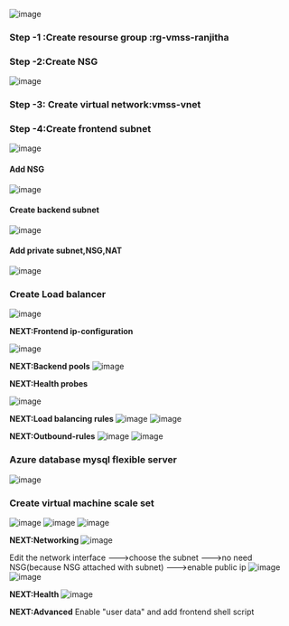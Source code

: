 

![image](https://github.com/user-attachments/assets/484f5e25-a0d6-400e-8bf6-f287999d6f05)








### Step -1 :Create resourse group :**rg-vmss-ranjitha**
### Step -2:Create NSG
![image](https://github.com/user-attachments/assets/da5a9ac8-e9b7-45dd-af28-6280ac19c557)

### Step -3: Create virtual network:**vmss-vnet**

### Step -4:Create frontend subnet
![image](https://github.com/user-attachments/assets/de8c7e1b-5c55-4908-a2a0-cf0e17db681d)

#### Add NSG

![image](https://github.com/user-attachments/assets/8cc31740-813c-4e6f-9e0b-db8ea3a0537b)

#### Create backend subnet

![image](https://github.com/user-attachments/assets/31056f24-ac8d-4dab-829b-9132fae74b64)

#### Add private subnet,NSG,NAT

![image](https://github.com/user-attachments/assets/b724c96e-c3b2-4b1e-9610-c2fadcb1f9e0)

### Create Load balancer
![image](https://github.com/user-attachments/assets/1df51568-e3ed-4814-8f26-fa899eeb58bb)

**NEXT:Frontend ip-configuration**

![image](https://github.com/user-attachments/assets/82747947-e7fd-4df8-a8ee-2824c71d93bf)

**NEXT:Backend pools**
![image](https://github.com/user-attachments/assets/31ede0de-a8ab-4294-8a3d-865d631d0550)

**NEXT:Health probes**

![image](https://github.com/user-attachments/assets/493b9f08-28b4-4526-9eb9-f1f4fc16abc9)

**NEXT:Load balancing rules**
![image](https://github.com/user-attachments/assets/216ff331-3098-4c51-81dc-5653b0116364)
![image](https://github.com/user-attachments/assets/7fcb4a11-59c9-4ef1-9a28-7a1a82b8f541)

**NEXT:Outbound-rules**
![image](https://github.com/user-attachments/assets/e0e74137-a8df-41aa-84e5-1fe3a283ef49)
![image](https://github.com/user-attachments/assets/1489a3ad-55d0-4f19-8d79-d1ad68701d1a)

### Azure database mysql flexible server
![image](https://github.com/user-attachments/assets/2ba8ccf0-34c6-480b-af31-9d55599f74f9)

### Create virtual machine scale set
![image](https://github.com/user-attachments/assets/a4847dd7-6235-4c05-987a-a2e3a2c54738)
![image](https://github.com/user-attachments/assets/9c605320-ba8d-451f-9160-c3adbf5ac705)
![image](https://github.com/user-attachments/assets/c0d9adc2-67be-4377-aefe-4df4e85861b1)

**NEXT:Networking**
![image](https://github.com/user-attachments/assets/5ccfe1be-b142-47c9-836e-9bb11000b18c)

Edit the network interface --->choose the subnet --->no need NSG(because NSG attached with subnet) --->enable public ip
![image](https://github.com/user-attachments/assets/1c4edbb6-61ca-4d01-ba6c-15899bb8e3dd)
![image](https://github.com/user-attachments/assets/ee7575e8-6a7f-40ca-a609-d0009d6e66c2)

**NEXT:Health**
![image](https://github.com/user-attachments/assets/6015c887-5fc4-48b0-94d1-4d7845a7b629)

**NEXT:Advanced**
Enable "user data" and add frontend shell script


